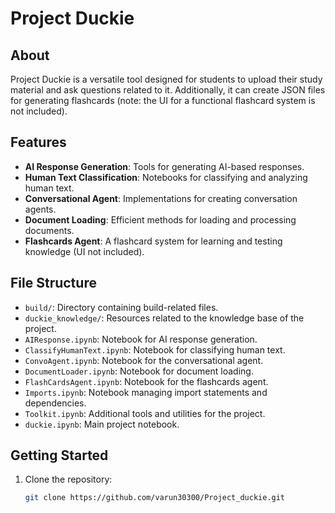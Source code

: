 # Project Duckie

## About
Project Duckie is a versatile tool designed for students to upload their study material and ask questions related to it. Additionally, it can create JSON files for generating flashcards (note: the UI for a functional flashcard system is not included).

## Features
- **AI Response Generation**: Tools for generating AI-based responses.
- **Human Text Classification**: Notebooks for classifying and analyzing human text.
- **Conversational Agent**: Implementations for creating conversation agents.
- **Document Loading**: Efficient methods for loading and processing documents.
- **Flashcards Agent**: A flashcard system for learning and testing knowledge (UI not included).

## File Structure
- `build/`: Directory containing build-related files.
- `duckie_knowledge/`: Resources related to the knowledge base of the project.
- `AIResponse.ipynb`: Notebook for AI response generation.
- `ClassifyHumanText.ipynb`: Notebook for classifying human text.
- `ConvoAgent.ipynb`: Notebook for the conversational agent.
- `DocumentLoader.ipynb`: Notebook for document loading.
- `FlashCardsAgent.ipynb`: Notebook for the flashcards agent.
- `Imports.ipynb`: Notebook managing import statements and dependencies.
- `Toolkit.ipynb`: Additional tools and utilities for the project.
- `duckie.ipynb`: Main project notebook.

## Getting Started
1. Clone the repository:
   ```sh
   git clone https://github.com/varun30300/Project_duckie.git
   ```
